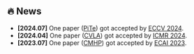 ## 🔥 News

- **[2024.07]** One paper ([PiTe]()) got accepted by [ECCV 2024](https://eccv2024.ecva.net).
- **[2024.04]** One paper ([CVLA](https://doi.org/10.1145/3652583.3658094)) got accepted by [ICMR 2024](https://icmr2024.org).
- **[2023.07]** One paper ([CMHP](https://doi.org/10.3233/FAIA230438)) got accepted by [ECAI 2023](https://ecai2023.eu).